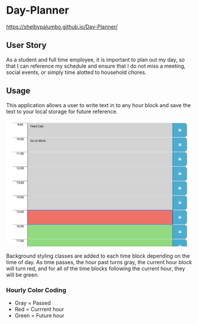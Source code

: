 # Day-Planner
https://shelbypalumbo.github.io/Day-Planner/

## User Story
As a student and full time employee, it is important to plan out my day, so that I 
can reference my schedule and ensure that I do not miss a meeting, social events, or simply time alotted to household chores.

## Usage
This application allows a user to write text in to any hour block and save the text to your local storage for future reference.

![Day Planner](dayplan.png)

Background styling classes are added to each time block depending on the time of day. 
As time passes, the hour past turns gray, the current hour block will turn red, and for all of the time blocks following the current hour, they will be green.

### Hourly Color Coding 
* Gray = Passed
* Red = Currrent hour 
* Green = Future hour

